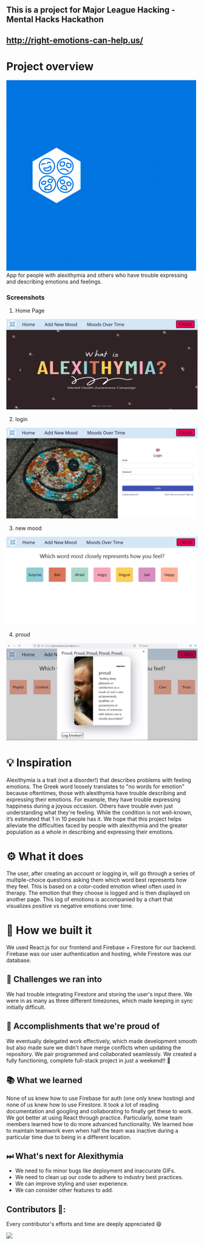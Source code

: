 ## This is a project for Major League Hacking - Mental Hacks Hackathon
## http://right-emotions-can-help.us/
# Project overview 
<img src="/src/components/img/logo-animated.gif">
App for people with alexithymia and others who have trouble expressing and describing emotions and feelings.

### Screenshots
1. Home Page
<img src = "screenshots/home.jpg">

2. login
<img src = "screenshots/login.jpg">

3. new mood
<img src = "screenshots/new mood.jpg">

4. proud
<img src ="screenshots/proud.jpg">

# 💡 Inspiration

Alexithymia is a trait (not a disorder!) that describes problems with feeling emotions. The Greek word loosely translates to "no words for emotion" because oftentimes, those with alexithymia have trouble describing and expressing their emotions. For example, they have trouble expressing happiness during a joyous occasion. Others have trouble even just understanding what they're feeling. While the condition is not well-known, it’s estimated that 1 in 10 people has it. We hope that this project helps alleviate the difficulties faced by people with alexithymia and the greater population as a whole in describing and expressing their emotions.

# ⚙ What it does
The user, after creating an account or logging in, will go through a series of multiple-choice questions asking them which word best represents how they feel. This is based on a color-coded emotion wheel often used in therapy. The emotion that they choose is logged and is then displayed on another page. This log of emotions is accompanied by a chart that visualizes positive vs negative emotions over time.

# 🔧 How we built it
We used React.js for our frontend and Firebase + Firestore for our backend. Firebase was our user authentication and hosting, while Firestore was our database.

## 💪 Challenges we ran into
We had trouble integrating Firestore and storing the user's input there.
We were in as many as three different timezones, which made keeping in sync initially difficult.

## 📌 Accomplishments that we're proud of
We eventually delegated work effectively, which made development smooth but also made sure we didn't have merge conflicts when updating the repository. We pair programmed and collaborated seamlessly.
We created a fully functioning, complete full-stack project in just a weekend!! 🥳

## 📚 What we learned
None of us knew how to use Firebase for auth (one only knew hosting) and none of us knew how to use Firestore. It took a lot of reading documentation and googling and collaborating to finally get these to work.
We got better at using React through practice. Particularly, some team members learned how to do more advanced functionality.
We learned how to maintain teamwork even when half the team was inactive during a particular time due to being in a different location.

## ⏭ What's next for Alexithymia
- We need to fix minor bugs like deployment and inaccurate GIFs.
- We need to clean up our code to adhere to industry best practices.
- We can improve styling and user experience.
- We can consider other features to add.

## Contributors 🙌:

Every contributor's efforts and time are deeply appreciated :smile:

<a href = "https://github.com/ashwinexe/WEmotion/graphs/contributors">
  <img src = "https://contrib.rocks/image?repo=ashwinexe/WEmotion"/>
</a>

